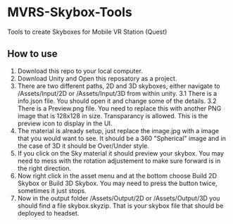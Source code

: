 # MVRS-Skybox-Tools
Tools to create Skyboxes for Mobile VR Station (Quest)

## How to use

1. Download this repo to your local computer.
2. Download Unity and Open this reposatory as a project.
3. There are two different paths, 2D and 3D skyboxes, either navigate to /Assets/Input/2D or /Assets/Input/3D from within unity.
3.1 There is a info.json file.  You should open it and change some of the details.
3.2 There is a Preview.png file.  You need to replace this with another PNG image that is 128x128 in size.  Transparancy is allowed.  This is the preview icon to display in the UI.
4. The material is already setup, just replace the image.jpg with a image that you would want to see.  It should be a 360 "Spherical" image and in the case of 3D it should be Over/Under style.
5. If you click on the Sky material it should preview your skybox.  You may need to mess with the rotation adjustement to make sure forward is in the right direction.
6. Now right click in the asset menu and at the bottom choose Build 2D Skybox or Build 3D Skybox.  You may need to press the button twice, sometimes it just stops.
7. Now in the output folder /Assets/Output/2D or /Assets/Output/3D you should find a file skybox.skyzip.  That is your skybox file that should be deployed to headset.
